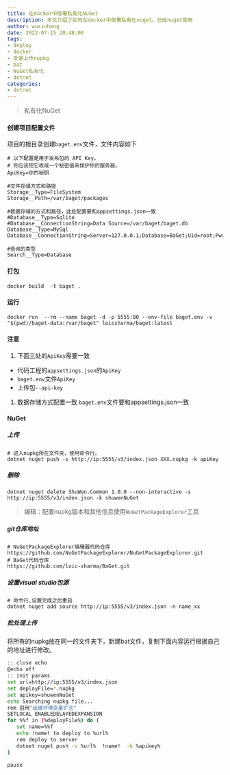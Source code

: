 ```yaml
---
title: 在docker中部署私有化NuGet
description: 本文介绍了如何在docker中部署私有化nuget。已经nuget使用
author: wuxinheng
date: 2022-07-15 20:48:00
tags:
- deploy
- docker
- 批量上传nupkg
- bat
- NuGet私有化
- dotnet
categories:
- dotnet
---
```


> 私有化NuGet

#### 创建项目配置文件

项目的根目录创建`baget.env`文件，文件内容如下

```nginx
# 以下配置是用于发布包的 API Key。
# 你应该把它改成一个秘密值来保护你的服务器。
ApiKey=你的秘钥

#文件存储方式和路径
Storage__Type=FileSystem
Storage__Path=/var/baget/packages

#数据存储的方式和路径，此处配置要和appsettings.json一致
#Database__Type=Sqlite
#Database__ConnectionString=Data Source=/var/baget/baget.db
Database__Type=MySql
Database__ConnectionString=Server=127.0.0.1;Database=BaGet;Uid=root;Pwd=123456;

#查询的类型
Search__Type=Database
```

#### 打包

```shell
docker build  -t baget .
```

#### 运行

```shell
docker run  --rm --name baget -d -p 5555:80 --env-file baget.env -v "$(pwd)/baget-data:/var/baget" loicsharma/baget:latest
```

#### 注意

1. 下面三处的`ApiKey`需要一致

- 代码工程的`appsettings.json`的`ApiKey`
- `baget.env`文件`ApiKey`
- 上传包`--api-key`

1. 数据存储方式配置一致
   `baget.env`文件要和appsettings.json一致

#### NuGet

##### 上传

```shell
# 进入nupkg所在文件夹，使用命令行。
dotnet nuget push -s http://ip:5555/v3/index.json XXX.nupkg -k apiKey
```

##### 删除

```shell
dotnet nuget delete ShuWen.Common 1.0.0 --non-interactive -s http://ip:5555/v3/index.json -k shuwenNuGet
```

> 编辑：配置nupkg版本和其他信息使用`NuGetPackageExplorer`工具

##### git仓库地址

```shell
# NuGetPackageExplorer编辑器代码仓库
https://github.com/NuGetPackageExplorer/NuGetPackageExplorer.git
# BaGet代码仓库
https://github.com/loic-sharma/BaGet.git
```

##### 设置visual studio包源

```shell
# 命令行,设置完成之后重启
dotnet nuget add source http://ip:5555/v3/index.json -n name_xx
```

##### 批处理上传

将所有的nupkg放在同一的文件夹下，新建bat文件，复制下面内容运行根据自己的地址进行修改。

```bash
:: close echo
@echo off
:: init params
set url=http://ip:5555/v3/index.json
set deployFile=*.nupkg
set apikey=shuwenNuGet
echo Searching nupkg file...
rem 启用"延缓环境变量扩充"
SETLOCAL ENABLEDELAYEDEXPANSION
for %%f in (%deployFile%) do (
   set name=%%f
   echo !name! to deploy to %url%
   rem deploy to server
   dotnet nuget push -s %url%  !name!  -k %apikey%
)

pause
```

